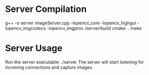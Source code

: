# Server Compilation
g++ -o server imageServer.cpp -lopencv_core -lopencv_highgui -lopencv_imgcodecs -lopencv_imgproc
/server/build
cmake ..
make

# Server Usage
Run the server executable:
./server
The server will start listening for incoming connections and capture images.
